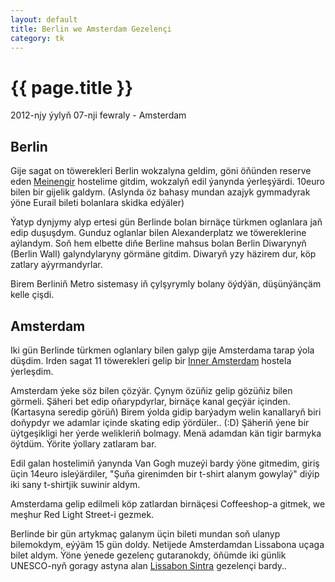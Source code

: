 ```yaml
---
layout: default
title: Berlin we Amsterdam Gezelençi
category: tk
---
```


{{ page.title }}
================

<p class="meta">2012-njy ýylyň 07-nji fewraly - Amsterdam</p>

Berlin
-------

Gije sagat on töwerekleri Berlin wokzalyna geldim, göni öňünden reserve eden [Meinengir](https://www.meininger-hotels.com/en/home/) hostelime gitdim, wokzalyň 
edil ýanynda ýerleşýärdi. 10euro bilen bir gijelik galdym. (Aslynda öz bahasy mundan azajyk gymmadyrak ýöne Eurail bileti bolanlara 
skidka edýäler) 

Ýatyp dynjymy alyp ertesi gün Berlinde bolan birnäçe türkmen oglanlara jaň edip duşuşdym. Gunduz oglanlar bilen Alexanderplatz we töwereklerine aýlandym. Soň hem elbette diňe Berline mahsus bolan Berlin Diwarynyň (Berlin Wall) galyndylaryny görmäne gitdim. Diwaryň yzy häzirem dur, köp zatlary aýyrmandyrlar.

Birem Berliniň Metro sistemasy iň çylşyrymly bolany öýdýän, düşünýänçäm kelle çişdi. 

Amsterdam
---------

Iki gün Berlinde türkmen oglanlary bilen galyp gije Amsterdama tarap ýola düşdim. Irden sagat 11 töwerekleri gelip 
bir [Inner Amsterdam](http://www.innerhotel.nl/) hostela ýerleşdim. 

Amsterdam ýeke söz bilen çözýär. Çynym özüňiz gelip gözüňiz bilen görmeli. Şäheri bet edip oňarypdyrlar, birnäçe 
kanal geçýär içinden. (Kartasyna seredip görüň) Birem ýolda gidip barýadym welin kanallaryň biri doňypdyr we adamlar 
içinde skating edip ýördüler.. (:D) Şäheriň ýene bir üýtgeşikligi her ýerde welikleriň bolmagy. 
Menä adamdan kän tigir barmyka öýtdüm. Ýörite ýollary zatlaram bar. 

Edil galan hostelimiň ýanynda Van Gogh muzeýi bardy ýöne gitmedim, giriş üçin 14euro isleýärdiler, "Şuňa girenimden 
bir t-shirt alanym gowylaý" diýip iki sany t-shirtjik suwinir aldym.

Amsterdama gelip edilmeli köp zatlardan birnäçesi Coffeeshop-a gitmek, we meşhur Red Light Street-i gezmek.

Berlinde bir gün artykmaç galanym üçin bileti mundan soň ulanyp bilemokdym, eýýäm 15 gün doldy. Netijede Amsterdamdan 
Lissabona uçaga bilet aldym. Ýöne ýenede gezelenç gutaranokdy, öňümde iki günlik UNESCO-nyň goragy astyna alan 
[Lissabon Sintra](http://en.wikipedia.org/wiki/Sintra) gezelençi bardy..

